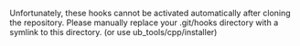 Unfortunately, these hooks cannot be activated automatically after cloning the repository.
Please manually replace your .git/hooks directory with a symlink to this directory. (or use ub_tools/cpp/installer)
